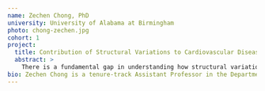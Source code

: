 ```yaml
---
name: Zechen Chong, PhD
university: University of Alabama at Birmingham
photo: chong-zechen.jpg
cohort: 1
project:
  title: Contribution of Structural Variations to Cardiovascular Diseases on the BDC Ecosystem
  abstract: >
    There is a fundamental gap in understanding how structural variations contribute to Cardiovascular Diseases (CVDs) with complex traits. There is an urgent need to fill this gap in knowledge. Without having it, SVs may be omitted as potential targets for precision cardiovascular medicine. The goals of the proposal are to systematically and comprehensively characterize SVs and their contribution to the phenotypes in TOPMed GOLDN and HyperGEN projects, which involve more than 3,000 CVD patients and have multiple data types. By taking advantage of the BDC ecosystem, we expect to establish the association between SVs and CVDs.
bio: Zechen Chong is a tenure-track Assistant Professor in the Department of Genetics and Informatics Institute of the University of Alabama at Birmingham (UAB). He has been working in the field of Bioinformatics/Genomics for more than a decade and has accumulated extensive experience in genetics, genomics, epigenomics, molecular evolution and population genetics. Chong’s research focuses on developing novel algorithms applied to sequencing data and applying innovative computational approaches to solving hypothesis-driven biological questions. In particular, his group is focusing on characterization, mechanisms, and clinical impact of structural variations.
---
```

